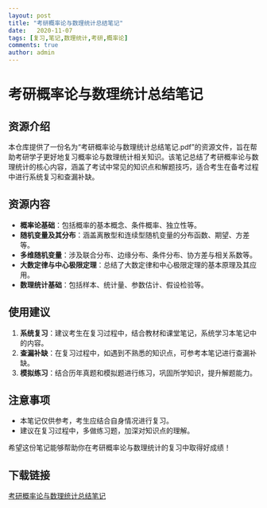 ```yaml
---
layout: post
title: "考研概率论与数理统计总结笔记"
date:   2020-11-07
tags: [复习,笔记,数理统计,考研,概率论]
comments: true
author: admin
---
```

# 考研概率论与数理统计总结笔记

## 资源介绍

本仓库提供了一份名为“考研概率论与数理统计总结笔记.pdf”的资源文件，旨在帮助考研学子更好地复习概率论与数理统计相关知识。该笔记总结了考研概率论与数理统计的核心内容，涵盖了考试中常见的知识点和解题技巧，适合考生在备考过程中进行系统复习和查漏补缺。

## 资源内容

- **概率论基础**：包括概率的基本概念、条件概率、独立性等。
- **随机变量及其分布**：涵盖离散型和连续型随机变量的分布函数、期望、方差等。
- **多维随机变量**：涉及联合分布、边缘分布、条件分布、协方差与相关系数等。
- **大数定律与中心极限定理**：总结了大数定律和中心极限定理的基本原理及其应用。
- **数理统计基础**：包括样本、统计量、参数估计、假设检验等。

## 使用建议

1. **系统复习**：建议考生在复习过程中，结合教材和课堂笔记，系统学习本笔记中的内容。
2. **查漏补缺**：在复习过程中，如遇到不熟悉的知识点，可参考本笔记进行查漏补缺。
3. **模拟练习**：结合历年真题和模拟题进行练习，巩固所学知识，提升解题能力。

## 注意事项

- 本笔记仅供参考，考生应结合自身情况进行复习。
- 建议在复习过程中，多做练习题，加深对知识点的理解。

希望这份笔记能够帮助你在考研概率论与数理统计的复习中取得好成绩！

## 下载链接

[考研概率论与数理统计总结笔记](https://pan.quark.cn/s/6d1e042fbbdc)